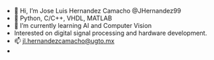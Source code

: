 - 👋 Hi, I’m Jose Luis Hernandez Camacho @JHernandez99
- 👀 Python, C/C++, VHDL, MATLAB
- 🌱 I’m currently learning AI and Computer Vision
- Interested on digital signal processing and hardware development.
- 📫 jl.hernandezcamacho@ugto.mx
- 

<!---
JHernandez99/JHernandez99 is a ✨ special ✨ repository because its `README.md` (this file) appears on your GitHub profile.
You can click the Preview link to take a look at your changes.
--->
